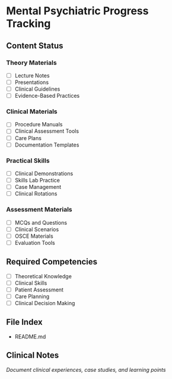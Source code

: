 # Mental Psychiatric Progress Tracking

## Content Status
### Theory Materials
- [ ] Lecture Notes
- [ ] Presentations
- [ ] Clinical Guidelines
- [ ] Evidence-Based Practices

### Clinical Materials
- [ ] Procedure Manuals
- [ ] Clinical Assessment Tools
- [ ] Care Plans
- [ ] Documentation Templates

### Practical Skills
- [ ] Clinical Demonstrations
- [ ] Skills Lab Practice
- [ ] Case Management
- [ ] Clinical Rotations

### Assessment Materials
- [ ] MCQs and Questions
- [ ] Clinical Scenarios
- [ ] OSCE Materials
- [ ] Evaluation Tools

## Required Competencies
- [ ] Theoretical Knowledge
- [ ] Clinical Skills
- [ ] Patient Assessment
- [ ] Care Planning
- [ ] Clinical Decision Making

## File Index
- README.md

## Clinical Notes
*Document clinical experiences, case studies, and learning points*

